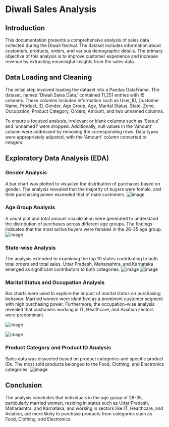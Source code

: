 # Diwali Sales Analysis

## Introduction

This documentation presents a comprehensive analysis of sales data collected during the Diwali festival. The dataset includes information about customers, products, orders, and various demographic details. The primary objective of this analysis is to improve customer experience and increase revenue by extracting meaningful insights from the sales data.

## Data Loading and Cleaning

The initial step involved loading the dataset into a Pandas DataFrame. The dataset, named 'Diwali Sales Data,' contained 11,251 entries with 15 columns. These columns included information such as User_ID, Customer Name, Product_ID, Gender, Age Group, Age, Marital Status, State, Zone, Occupation, Product Category, Orders, Amount, and two unnamed columns.

To ensure a focused analysis, irrelevant or blank columns such as 'Status' and 'unnamed1' were dropped. Additionally, null values in the 'Amount' column were addressed by removing the corresponding rows. Data types were appropriately adjusted, with the 'Amount' column converted to integers.

## Exploratory Data Analysis (EDA)

### Gender Analysis

A bar chart was plotted to visualize the distribution of purchases based on gender. The analysis revealed that the majority of buyers were female, and their purchasing power exceeded that of male customers.
![image](https://github.com/no37no37/diwali_sales_analysis/assets/132648428/0e1feda4-69dc-4d5e-807a-091ea09b26e1)


### Age Group Analysis

A count plot and total amount visualization were generated to understand the distribution of purchases across different age groups. The findings indicated that the most active buyers were females in the 26-35 age group.
![image](https://github.com/no37no37/diwali_sales_analysis/assets/132648428/e31219c5-9aea-42d2-a83a-5bfaa5537710)


### State-wise Analysis

The analysis extended to examining the top 10 states contributing to both total orders and total sales. Uttar Pradesh, Maharashtra, and Karnataka emerged as significant contributors to both categories.
![image](https://github.com/no37no37/diwali_sales_analysis/assets/132648428/10407177-12ee-4a45-bfd8-ae19db6e189b)
![image](https://github.com/no37no37/diwali_sales_analysis/assets/132648428/a34c5ec8-5d21-47dc-8d64-f4d488bc724e)


### Marital Status and Occupation Analysis

Bar charts were used to explore the impact of marital status on purchasing behavior. Married women were identified as a prominent customer segment with high purchasing power. Furthermore, the occupation-wise analysis revealed that customers working in IT, Healthcare, and Aviation sectors were predominant.

![image](https://github.com/no37no37/diwali_sales_analysis/assets/132648428/1cdf9148-3c47-468c-963c-9449582ca511)

![image](https://github.com/no37no37/diwali_sales_analysis/assets/132648428/bc795531-d24c-4f49-b9c7-9b42da345561)


### Product Category and Product ID Analysis

Sales data was dissected based on product categories and specific product IDs. The most sold products belonged to the Food, Clothing, and Electronics categories.
![image](https://github.com/no37no37/diwali_sales_analysis/assets/132648428/83d1a5c8-3ccb-47d0-adaf-8b058bf4a3a7)


## Conclusion

The analysis concludes that individuals in the age group of 26-35, particularly married women, residing in states such as Uttar Pradesh, Maharashtra, and Karnataka, and working in sectors like IT, Healthcare, and Aviation, are more likely to purchase products from categories such as Food, Clothing, and Electronics.


